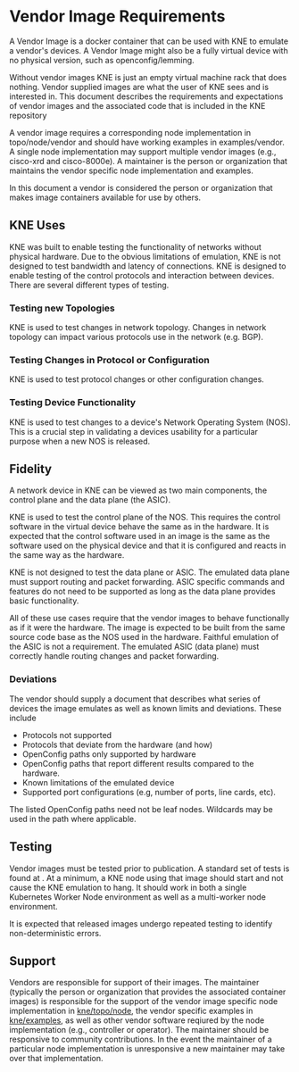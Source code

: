 # Vendor Image Requirements

A Vendor Image is a docker container that can be used with KNE to emulate a
vendor's devices.  A Vendor Image might also be a fully virtual device with
no physical version, such as openconfig/lemming.

Without vendor images KNE is just an empty virtual machine rack that does
nothing.  Vendor supplied images are what the user of KNE sees and is interested
in.  This document describes the requirements and expectations of vendor images
and the associated code that is included in the KNE repository

A vendor image requires a corresponding node implementation in topo/node/vendor
and should have working examples in examples/vendor.  A single node
implementation may support multiple vendor images (e.g., cisco-xrd and cisco-8000e).  A maintainer is the person or organization that maintains the vendor
specific node implementation and examples.

In this document a vendor is considered the person or organization that makes
image containers available for use by others.

## KNE Uses

KNE was built to enable testing the functionality of networks without physical
hardware.  Due to the obvious limitations of emulation, KNE is not designed to
test bandwidth and latency of connections.  KNE is designed to enable testing of
the control protocols and interaction between devices.  There are several
different types of testing.

### Testing new Topologies

KNE is used to test changes in network topology.  Changes in network topology
can impact various protocols use in the network (e.g. BGP).

### Testing Changes in Protocol or Configuration

KNE is used to test protocol changes or other configuration changes.

### Testing Device Functionality

KNE is used to test changes to a device's Network Operating System (NOS).  This
is a crucial step in validating a devices usability for a particular purpose
when a new NOS is released.

## Fidelity

A network device in KNE can be viewed as two main components, the control plane
and the data plane (the ASIC).

KNE is used to test the control plane of the NOS.  This requires the control
software in the virtual device behave the same as in the hardware.  It is
expected that the control software used in an image is the same as the
software used on the physical device and that it is configured and reacts in the
same way as the hardware.

KNE is not designed to test the data plane or ASIC.  The emulated data plane
must support routing and packet forwarding.  ASIC specific commands and features
do not need to be supported as long as the data plane provides basic
functionality.

All of these use cases require that the vendor images to behave functionally as
if it were the hardware.  The image is expected to be built from the same source
code base as the NOS used in the hardware.  Faithful emulation of the ASIC is
not a requirement.  The emulated ASIC (data plane) must correctly handle routing
changes and packet forwarding.

### Deviations

The vendor should supply a document that describes what series of devices the
image emulates as well as known limits and deviations.  These include

* Protocols not supported
* Protocols that deviate from the hardware (and how)
* OpenConfig paths only supported by hardware
* OpenConfig paths that report different results compared to the hardware.
* Known limitations of the emulated device
* Supported port configurations (e.g, number of ports, line cards, etc).

The listed OpenConfig paths need not be leaf nodes.  Wildcards may be used in
the path where applicable.

## Testing

Vendor images must be tested prior to publication.  A standard set of tests is
found at <under development>.  At a minimum, a KNE node using that image should
start and not cause the KNE emulation to hang.  It should work in both a single
Kubernetes Worker Node environment as well as a multi-worker node environment.

It is expected that released images undergo repeated testing to identify
non-deterministic errors.

## Support

Vendors are responsible for support of their images.  The maintainer (typically
the person or organization that provides the associated container images) is 
responsible for the support of the vendor image specific node implementation in
[kne/topo/node](https://github.com/openconfig/kne/tree/main/topo/node), the
vendor specific examples in
[kne/examples](https://github.com/openconfig/kne/tree/main/examples), as well as
other vendor software reqiured by the node implementation (e.g., controller or
operator).  The maintainer should be responsive to community contributions.  In
the event the maintainer of a particular node implementation is unresponsive a
new maintainer may take over that implementation.

